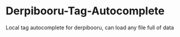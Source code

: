 # Derpibooru-Tag-Autocomplete
Local tag autocomplete for derpibooru, can load any file full of data
